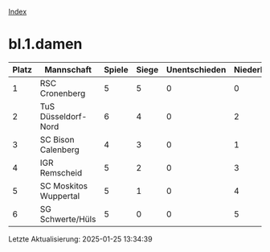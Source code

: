 [Index](./README.md)

# bl.1.damen

| Platz |  Mannschaft |  Spiele |  Siege |  Unentschieden |  Niederlagen |  Tore |  Differenz |  Punkte | 
| --- |  --- |  --- |  --- |  --- |  --- |  --- |  --- |  --- |  
|  1 |   RSC Cronenberg |   5 |   5 |   0 |   0 |   42:9 |   33 |   15 |  
|  2 |   TuS Düsseldorf-Nord |   6 |   4 |   0 |   2 |   25:17 |   8 |   11 |  
|  3 |   SC Bison Calenberg |   4 |   3 |   0 |   1 |   29:4 |   25 |   9 |  
|  4 |   IGR Remscheid |   5 |   2 |   0 |   3 |   21:14 |   7 |   7 |  
|  5 |   SC Moskitos Wuppertal |   5 |   1 |   0 |   4 |   11:43 |   -32 |   3 |  
|  6 |   SG Schwerte/Hüls |   5 |   0 |   0 |   5 |   7:48 |   -41 |   0 |  


Letzte Aktualisierung: 2025-01-25 13:34:39